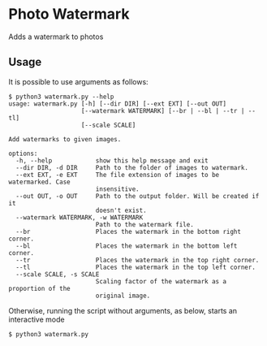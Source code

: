 # Photo Watermark

Adds a watermark to photos

## Usage

It is possible to use arguments as follows:
```text
$ python3 watermark.py --help
usage: watermark.py [-h] [--dir DIR] [--ext EXT] [--out OUT]
                    [--watermark WATERMARK] [--br | --bl | --tr | --tl]
                    [--scale SCALE]

Add watermarks to given images.

options:
  -h, --help            show this help message and exit
  --dir DIR, -d DIR     Path to the folder of images to watermark.
  --ext EXT, -e EXT     The file extension of images to be watermarked. Case
                        insensitive.
  --out OUT, -o OUT     Path to the output folder. Will be created if it
                        doesn't exist.
  --watermark WATERMARK, -w WATERMARK
                        Path to the watermark file.
  --br                  Places the watermark in the bottom right corner.
  --bl                  Places the watermark in the bottom left corner.
  --tr                  Places the watermark in the top right corner.
  --tl                  Places the watermark in the top left corner.
  --scale SCALE, -s SCALE
                        Scaling factor of the watermark as a proportion of the
                        original image.
```

Otherwise, running the script without arguments, as below, starts an interactive mode 

```text
$ python3 watermark.py
```
